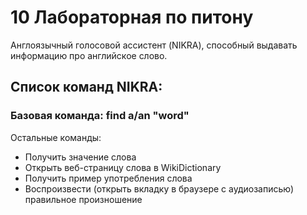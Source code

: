 # 10 Лабораторная по питону
Англоязычный голосовой ассистент (NIKRA), способный выдавать информацию про английское слово. 

## Список команд NIKRA:

### Базовая команда: find a/an "word"

Остальные команды:

- Получить значение слова
- Открыть веб-страницу слова в WikiDictionary
- Получить пример употребления слова
- Воспроизвести (открыть вкладку в браузере с аудиозаписью) правильное произношение
